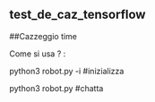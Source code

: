 ## test_de_caz_tensorflow
##Cazzeggio time 

Come si usa ? :

python3 robot.py -i #inizializza 

python3 robot.py #chatta 
